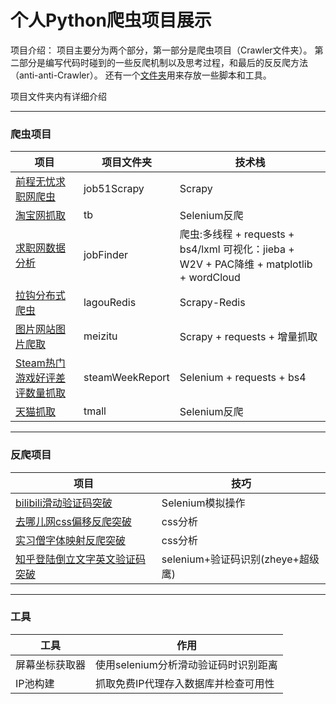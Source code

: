 
# 个人Python爬虫项目展示

项目介绍：
项目主要分为两个部分，第一部分是爬虫项目（Crawler文件夹）。
第二部分是编写代码时碰到的一些反爬机制以及思考过程，和最后的反反爬方法（anti-anti-Crawler）。
还有一个[文件夹](/tools)用来存放一些脚本和工具。

项目文件夹内有详细介绍

****  
### 爬虫项目  

|项目|项目文件夹|技术栈|
|---|---|---
|[前程无忧求职网爬虫](/Crawler/job51Scrapy)|job51Scrapy|Scrapy
|[淘宝网抓取](/Crawler/tb)|tb|Selenium反爬
|[求职网数据分析](/Crawler/jobFinder)|jobFinder|爬虫:多线程 + requests + bs4/lxml  可视化：jieba + W2V + PAC降维 + matplotlib + wordCloud
|[拉钩分布式爬虫](/Crawler/lagouRedis)|lagouRedis|Scrapy-Redis
|[图片网站图片爬取](/Crawler/meizitu)|meizitu|Scrapy + requests + 增量抓取
|[Steam热门游戏好评差评数量抓取](/Crawler/steamWeekReport)|steamWeekReport| Selenium + requests + bs4
|[天猫抓取](/Crawler/tmall)|tmall|Selenium反爬


****
### 反爬项目

|项目|技巧|
|---|---
|[bilibili滑动验证码突破](/anti-anti-Crawler/bilibili滑动验证码突破)|Selenium模拟操作
|[去哪儿网css偏移反爬突破](/anti-anti-Crawler/去哪儿网css偏移反爬突破)|css分析
|[实习僧字体映射反爬突破](/anti-anti-Crawler/实习僧字体映射反爬突破)|css分析
|[知乎登陆倒立文字英文验证码突破](/anti-anti-Crawler/知乎倒立文字英文验证码突破)|selenium+验证码识别(zheye+超级鹰)


****
### 工具

|工具|作用|
|---|---
|屏幕坐标获取器|使用selenium分析滑动验证码时识别距离
|IP池构建|抓取免费IP代理存入数据库并检查可用性
